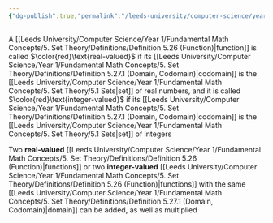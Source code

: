```yaml
---
{"dg-publish":true,"permalink":"/leeds-university/computer-science/year-1/fundamental-math-concepts/5-set-theory/definitions/definition-5-31-real-and-integer-valued/","tags":["Definition"]}
---
```


A [[Leeds University/Computer Science/Year 1/Fundamental Math Concepts/5. Set Theory/Definitions/Definition 5.26 (Function)\|function]] is called $\color{red}\text{real-valued}$ if its [[Leeds University/Computer Science/Year 1/Fundamental Math Concepts/5. Set Theory/Definitions/Definition 5.27.1 (Domain, Codomain)\|codomain]] is the [[Leeds University/Computer Science/Year 1/Fundamental Math Concepts/5. Set Theory/5.1 Sets\|set]] of real numbers, and it is called $\color{red}\text{integer-valued}$ if its [[Leeds University/Computer Science/Year 1/Fundamental Math Concepts/5. Set Theory/Definitions/Definition 5.27.1 (Domain, Codomain)\|codomain]] is the [[Leeds University/Computer Science/Year 1/Fundamental Math Concepts/5. Set Theory/5.1 Sets\|set]] of integers

Two **real-valued** [[Leeds University/Computer Science/Year 1/Fundamental Math Concepts/5. Set Theory/Definitions/Definition 5.26 (Function)\|functions]] or two **integer-valued** [[Leeds University/Computer Science/Year 1/Fundamental Math Concepts/5. Set Theory/Definitions/Definition 5.26 (Function)\|functions]] with the same [[Leeds University/Computer Science/Year 1/Fundamental Math Concepts/5. Set Theory/Definitions/Definition 5.27.1 (Domain, Codomain)\|domain]] can be added, as well as multiplied